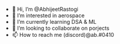 - 👋 Hi, I’m @AbhijeetRastogi
- 👀 I’m interested in aerospace
- 🌱 I’m currently learning DSA & ML
- 💞️ I’m looking to collaborate on porjects
- 📫 How to reach me (discord)@ab.#0410

<!---
AbhijeetRastogi/AbhijeetRastogi is a ✨ special ✨ repository because its `README.md` (this file) appears on your GitHub profile.
You can click the Preview link to take a look at your changes.
--->
